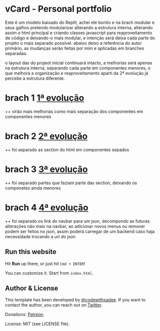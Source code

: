 # vCard - Personal portfolio

Este é um modelo baixado do Replit, achei ele bonito e na brach modular e seus galhos pretendo modularizar
alterando a estrutura interna, alterando assim o html principal e criando classes javascript para reaproveitamento de código e deixando-o mais modular, e intenção será deixa cada parte do projeto o mais separado possível.
abaixo deixo a referência do autor primário,  as mudanças serão feitas por mim e aplicadas em branches separadas.

o layout das do projeot inicial continuará intacto, a melhorias será apenas na estrutura interna, separando cada parte em componentes menores, o que melhora a organização e reaproveitamento aparti da 2ª evolução já percebe a estrutura diferente.

# brach 1 [ 1ª evolução ](https://github.com/faustinopsy/portifolio_Modelo/tree/1-modular-js-class)
++ virão mais melhorias como mais separação dos componentes em componentes menores

# brach 2 [ 2ª evolução ](https://github.com/faustinopsy/portifolio_Modelo/tree/2-modular-sections)
++ foi separado as section do html em componentes sepados

# brach 3 [ 3ª evolução ](https://github.com/faustinopsy/portifolio_Modelo/tree/3-decomponto-sections)
++ foi separado partes que faziam parte das section, deixando os componetes ainda menores

# brach 4 [ 4ª evolução ](https://github.com/faustinopsy/portifolio_Modelo/tree/4-decompondo-navbar-menu-json)
++ foi separado os link do navbar para um json, decompondo as futuras alterações não mais na navbar, ao adicionar novos menus ou remover podem ser feitos no json, assim poderá carregar de um backend caso haja necessidade trocando a url do json

## Run this website

Hit **Run** up there, or just hit `Cmd + ENTER`!

You can customize it. Start from `index.html`.

## Author & License

This template has been developed by [@codewithsadee](https://www.twitter.com/codewithsadee). If you want to contact the author, you can reach out on [Twitter](https://www.twitter.com/codewithsadee). 

Donations: [Patreon](https://patreon.com/codewithsadee).

License: MIT (see LICENSE file).

